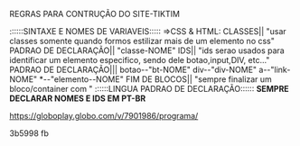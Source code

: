 REGRAS PARA CONTRUÇÃO DO SITE-TIKTIM

::::::SINTAXE E NOMES DE VARIAVEIS:::::
=>CSS & HTML:
    CLASSES||
        "usar classes somente quando formos estilizar mais de um elemento no css"
        PADRAO DE DECLARAÇÃO||
            "classe-NOME"
    IDS||
        "ids serao usados para identificar um elemento especifico, sendo dele botao,input,DIV, etc..."
        PADRAO DE DECLARAÇÃO|||
            botao--"bt-NOME"
            div--"div-NOME"
            a--"link-NOME"
            *--"elemento--NOME"
    FIM DE BLOCOS||
        "sempre finalizar um bloco/container com <!-- nome do bloco -->"
::::::LINGUA PADRAO DE DECLARAÇÃO::::::
    **SEMPRE DECLARAR NOMES E IDS EM PT-BR**

https://globoplay.globo.com/v/7901986/programa/

3b5998 fb
